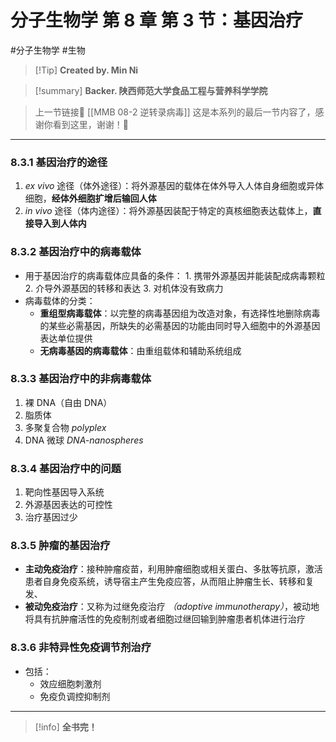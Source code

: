 # 分子生物学 第 8 章 第 3 节：基因治疗
#分子生物学 #生物 


> [!Tip] **Created by. Min Ni**

> [!summary] **Backer. 陕西师范大学食品工程与营养科学学院**

> 上一节链接🔗 [[MMB 08-2 逆转录病毒]]
> 这是本系列的最后一节内容了，感谢你看到这里，谢谢！🥰

---
### 8.3.1 基因治疗的途径
1. *ex vivo* 途径（体外途径）：将外源基因的载体在体外导入人体自身细胞或异体细胞，**经体外细胞扩增后输回人体**
2. *in vivo* 途径（体内途径）：将外源基因装配于特定的真核细胞表达载体上，**直接导入到人体内**

### 8.3.2 基因治疗中的病毒载体
- 用于基因治疗的病毒载体应具备的条件：
	  1. 携带外源基因并能装配成病毒颗粒
	  2. 介导外源基因的转移和表达
	  3. 对机体没有致病力
- 病毒载体的分类：
	- **重组型病毒载体**：以完整的病毒基因组为改造对象，有选择性地删除病毒的某些必需基因，所缺失的必需基因的功能由同时导入细胞中的外源基因表达单位提供
	- **无病毒基因的病毒载体**：由重组载体和辅助系统组成

### 8.3.3 基因治疗中的非病毒载体
1. 裸 DNA（自由 DNA）
2. 脂质体
3. 多聚复合物 *polyplex*
4. DNA 微球 *DNA-nanospheres*

### 8.3.4 基因治疗中的问题
1. 靶向性基因导入系统
2. 外源基因表达的可控性
3. 治疗基因过少

### 8.3.5 肿瘤的基因治疗
- **主动免疫治疗**：接种肿瘤疫苗，利用肿瘤细胞或相关蛋白、多肽等抗原，激活患者自身免疫系统，诱导宿主产生免疫应答，从而阻止肿瘤生长、转移和复发、
- **被动免疫治疗**：又称为过继免疫治疗 *（adoptive immunotherapy）*，被动地将具有抗肿瘤活性的免疫制剂或者细胞过继回输到肿瘤患者机体进行治疗

### 8.3.6 非特异性免疫调节剂治疗
- 包括：
	- 效应细胞刺激剂
	- 免疫负调控抑制剂

---
> [!info] **全书完！**
